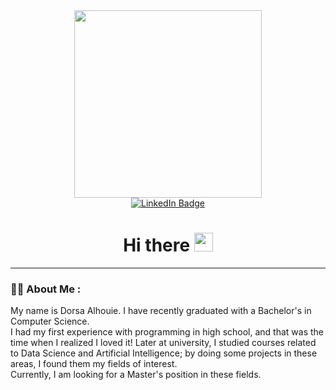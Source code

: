<div id="header" align="center">
  <img src="https://media.giphy.com/media/hpXdHPfFI5wTABdDx9/giphy.gif" width="300"/>
</div>

<div id="badges" align="center">
  <a href="https://www.linkedin.com/in/dorsaalhouei/">
    <img src="https://img.shields.io/badge/LinkedIn-blue?style=for-the-badge&logo=linkedin&logoColor=white" alt="LinkedIn Badge"/>
  </a>
</div>

<h1 align="center">
  Hi there
  <img src="https://media.giphy.com/media/hvRJCLFzcasrR4ia7z/giphy.gif" width="30px"/>
</h1>

---

### :woman_technologist: About Me :

My name is Dorsa Alhouie. I have recently graduated with a Bachelor's in Computer Science. <br>
I had my first experience with programming in high school, and that was the time when I realized I loved it! Later at university, I studied courses related to Data Science and Artificial Intelligence; by doing some projects in these areas, I found them my fields of interest.<br>
Currently, I am looking for a Master's position in these fields.






